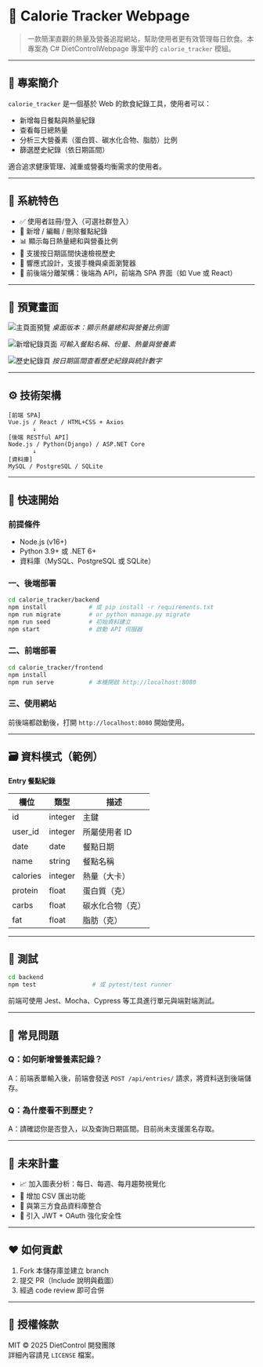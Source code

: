 
# 🍎 Calorie Tracker Webpage

> 一款簡潔直觀的熱量及營養追蹤網站，幫助使用者更有效管理每日飲食。本專案為 C# DietControlWebpage 專案中的 `calorie_tracker` 模組。

---

## 🎯 專案簡介

`calorie_tracker` 是一個基於 Web 的飲食紀錄工具，使用者可以：
- 新增每日餐點與熱量紀錄
- 查看每日總熱量
- 分析三大營養素（蛋白質、碳水化合物、脂肪）比例
- 篩選歷史紀錄（依日期區間）

適合追求健康管理、減重或營養均衡需求的使用者。

---

## 🧩 系統特色

- ✅ 使用者註冊/登入（可選社群登入）
- 🥗 新增 / 編輯 / 刪除餐點紀錄
- 📊 顯示每日熱量總和與營養比例
- 📅 支援按日期區間快速檢視歷史
- 📱 響應式設計，支援手機與桌面瀏覽器
- 📂 前後端分離架構：後端為 API，前端為 SPA 界面（如 Vue 或 React）

---

## 📸 預覽畫面

![主頁面預覽](screenshots/home.png)
*桌面版本：顯示熱量總和與營養比例圖*

![新增紀錄頁面](screenshots/add_entry.png)
*可輸入餐點名稱、份量、熱量與營養素*

![歷史紀錄頁](screenshots/history.png)
*按日期區間查看歷史紀錄與統計數字*

---

## ⚙️ 技術架構

```
[前端 SPA]
Vue.js / React / HTML+CSS + Axios
       ↓
[後端 RESTful API]
Node.js / Python(Django) / ASP.NET Core
       ↓
[資料庫]
MySQL / PostgreSQL / SQLite
```

---

## 🚀 快速開始

### 前提條件
- Node.js (v16+)
- Python 3.9+ 或 .NET 6+
- 資料庫（MySQL、PostgreSQL 或 SQLite）

### 一、後端部署

```bash
cd calorie_tracker/backend
npm install            # 或 pip install -r requirements.txt
npm run migrate        # or python manage.py migrate
npm run seed           # 初始資料建立
npm start              # 啟動 API 伺服器
```

### 二、前端部署

```bash
cd calorie_tracker/frontend
npm install
npm run serve          # 本機開啟 http://localhost:8080
```

### 三、使用網站
前後端都啟動後，打開 `http://localhost:8080` 開始使用。

---

## 🗃️ 資料模式（範例）

**Entry 餐點紀錄**

| 欄位        | 類型      | 描述               |
|------------|----------|--------------------|
| id         | integer  | 主鍵               |
| user_id    | integer  | 所屬使用者 ID      |
| date       | date     | 餐點日期           |
| name       | string   | 餐點名稱           |
| calories   | integer  | 熱量（大卡）       |
| protein    | float    | 蛋白質（克）       |
| carbs      | float    | 碳水化合物（克）   |
| fat        | float    | 脂肪（克）         |

---

## 🧪 測試

```bash
cd backend
npm test                # 或 pytest/test runner
```

前端可使用 Jest、Mocha、Cypress 等工具進行單元與端對端測試。

---

## 📝 常見問題

### Q：如何新增營養素記錄？
A：前端表單輸入後，前端會發送 `POST /api/entries/` 請求，將資料送到後端儲存。

### Q：為什麼看不到歷史？
A：請確認你是否登入，以及查詢日期區間。目前尚未支援匿名存取。

---

## 🔭 未來計畫

- 📈 加入圖表分析：每日、每週、每月趨勢視覺化
- 🧾 增加 CSV 匯出功能
- 🤝 與第三方食品資料庫整合
- 🔐 引入 JWT + OAuth 強化安全性

---

## ❤️ 如何貢獻

1. Fork 本儲存庫並建立 branch
2. 提交 PR（Include 說明與截圖）
3. 經過 code review 即可合併

---

## 📛 授權條款

MIT © 2025 DietControl 開發團隊  
詳細內容請見 `LICENSE` 檔案。
